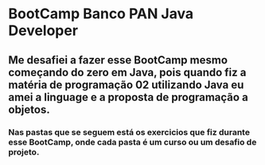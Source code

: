 # BootCamp Banco PAN Java Developer

## Me desafiei a fazer esse BootCamp mesmo começando do zero em Java, pois quando fiz a matéria de programação 02 utilizando Java eu amei a linguage e a proposta de programação a objetos.
### Nas pastas que se seguem está os exercicios que fiz durante esse BootCamp, onde cada pasta é um curso ou um desafio de projeto.
